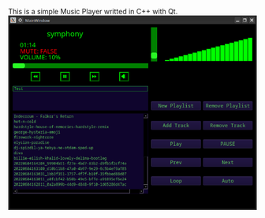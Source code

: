 This is a simple Music Player writted in C++ with Qt.
![Alt text](trackpix.png?raw=true "Optional Title")
